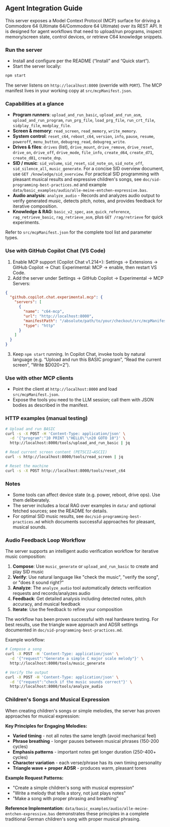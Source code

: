 ## Agent Integration Guide

This server exposes a Model Context Protocol (MCP) surface for driving a Commodore 64 (Ultimate 64/Commodore 64 Ultimate) over its REST API. It is designed for agent workflows that need to upload/run programs, inspect memory/screen state, control devices, or retrieve C64 knowledge snippets.

### Run the server
- Install and configure per the README (“Install” and “Quick start”).
- Start the server locally:

```bash
npm start
```

The server listens on `http://localhost:8000` (override with `PORT`). The MCP manifest lives in your working copy at `src/mcpManifest.json`.

### Capabilities at a glance
- **Program runners**: `upload_and_run_basic`, `upload_and_run_asm`, `upload_and_run_program`, `run_prg_file`, `load_prg_file`, `run_crt_file`, `sidplay_file`, `modplay_file`.
- **Screen & memory**: `read_screen`, `read_memory`, `write_memory`.
- **System control**: `reset_c64`, `reboot_c64`, `version`, `info`, `pause`, `resume`, `poweroff`, `menu_button`, `debugreg_read`, `debugreg_write`.
- **Drives & files**: `drives` (list), `drive_mount`, `drive_remove`, `drive_reset`, `drive_on`, `drive_off`, `drive_mode`, `file_info`, `create_d64`, `create_d71`, `create_d81`, `create_dnp`.
- **SID / music**: `sid_volume`, `sid_reset`, `sid_note_on`, `sid_note_off`, `sid_silence_all`, `music_generate`. For a concise SID overview document, use `GET /knowledge/sid_overview`. For practical SID programming with pleasant musical results and expressive children's songs, see `doc/sid-programming-best-practices.md` and example `data/basic_examples/audio/alle-meine-entchen-expressive.bas`.
- **Audio analysis**: `analyze_audio` - Records and analyzes audio output to verify generated music, detects pitch, notes, and provides feedback for iterative composition.
- **Knowledge & RAG**: `basic_v2_spec`, `asm_quick_reference`, `rag_retrieve_basic`, `rag_retrieve_asm`, plus `GET /rag/retrieve` for quick experiments.

Refer to `src/mcpManifest.json` for the complete tool list and parameter types.

### Use with GitHub Copilot Chat (VS Code)
1) Enable MCP support (Copilot Chat v1.214+): Settings → Extensions → GitHub Copilot → Chat: Experimental: MCP → enable, then restart VS Code.
2) Add the server under Settings → GitHub Copilot → Experimental → MCP Servers:

```json
{
  "github.copilot.chat.experimental.mcp": {
    "servers": [
      {
        "name": "c64-mcp",
        "url": "http://localhost:8000",
        "manifestPath": "/absolute/path/to/your/checkout/src/mcpManifest.json",
        "type": "http"
      }
    ]
  }
}
```

3) Keep `npm start` running. In Copilot Chat, invoke tools by natural language (e.g. “Upload and run this BASIC program”, “Read the current screen”, “Write $D020=2”).

### Use with other MCP clients
- Point the client at `http://localhost:8000` and load `src/mcpManifest.json`.
- Expose the tools you need to the LLM session; call them with JSON bodies as described in the manifest.

### HTTP examples (manual testing)
```bash
# Upload and run BASIC
curl -s -X POST -H 'Content-Type: application/json' \
  -d '{"program":"10 PRINT \"HELLO\"\n20 GOTO 10"}' \
  http://localhost:8000/tools/upload_and_run_basic | jq

# Read current screen content (PETSCII→ASCII)
curl -s http://localhost:8000/tools/read_screen | jq

# Reset the machine
curl -s -X POST http://localhost:8000/tools/reset_c64
```

### Notes
- Some tools can affect device state (e.g. power, reboot, drive ops). Use them deliberately.
- The server includes a local RAG over examples in `data/` and optional fetched sources; see the README for details.
- For optimal SID music results, see `doc/sid-programming-best-practices.md` which documents successful approaches for pleasant, musical sounds.

### Audio Feedback Loop Workflow

The server supports an intelligent audio verification workflow for iterative music composition:

1. **Compose**: Use `music_generate` or `upload_and_run_basic` to create and play SID music
2. **Verify**: Use natural language like "check the music", "verify the song", or "does it sound right?"
3. **Analyze**: The `analyze_audio` tool automatically detects verification requests and records/analyzes audio
4. **Feedback**: Get detailed analysis including detected notes, pitch accuracy, and musical feedback
5. **Iterate**: Use the feedback to refine your composition

The workflow has been proven successful with real hardware testing. For best results, use the triangle wave approach and ADSR settings documented in `doc/sid-programming-best-practices.md`.

Example workflow:

```bash
# Compose a song
curl -X POST -H 'Content-Type: application/json' \
  -d '{"request":"Generate a simple C major scale melody"}' \
  http://localhost:8000/tools/music_generate

# Verify the output  
curl -X POST -H 'Content-Type: application/json' \
  -d '{"request":"check if the music sounds correct"}' \
  http://localhost:8000/tools/analyze_audio
```

### Children's Songs and Musical Expression

When creating children's songs or simple melodies, the server has proven approaches for musical expression:

**Key Principles for Engaging Melodies:**

- **Varied timing** - not all notes the same length (avoid mechanical feel)
- **Phrase breathing** - longer pauses between musical phrases (150-200 cycles)
- **Emphasis patterns** - important notes get longer duration (250-400+ cycles)
- **Character variation** - each verse/phrase has its own timing personality
- **Triangle wave + proper ADSR** - produces warm, pleasant tones

**Example Request Patterns:**

- "Create a simple children's song with musical expression"
- "Write a melody that tells a story, not just plays notes"
- "Make a song with proper phrasing and breathing"

**Reference Implementation:** `data/basic_examples/audio/alle-meine-entchen-expressive.bas` demonstrates these principles in a complete traditional German children's song with proper musical phrasing.
